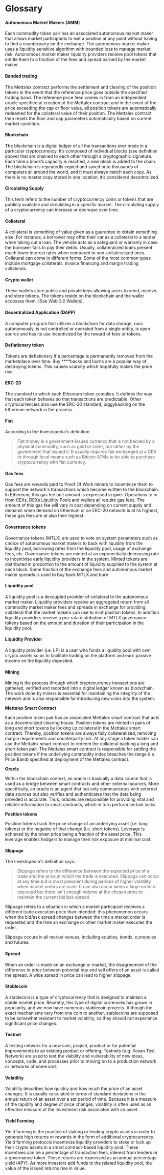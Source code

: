# Glossary

#### **Autonomous Market Makers \(AMM\)**

Each commodity token pair has an associated autonomous market maker that allows market participants to exit a position at any point without having to find a counterparty on the exchange. The autonomous market maker uses a liquidity sensitive algorithm with bounded loss to manage market risk. Autonomous market maker liquidity providers receive pool tokens that entitle them to a fraction of the fees and spread earned by the market maker.



#### **Banded trading**

The Mettalex contract performs the settlement and clearing of the position tokens in the event that the reference price goes outside the specified trading band. The reference price feed comes in from an independent oracle specified at creation of the Mettalex contract and in the event of the price exceeding the cap or floor value, all position tokens are automatically redeemed for the collateral value of their position. The Mettalex contract then resets the floor and cap parameters automatically based on current market condition.



#### **Blockchain**

The blockchain is a digital ledger of all the transactions ever made in a particular cryptocurrency. It’s composed of individual blocks \(see definition above\) that are chained to each other through a cryptographic signature. Each time a block’s capacity is reached, a new block is added to the chain. The blockchain is repeatedly copied and saved onto thousands of computers all around the world, and it must always match each copy. As there is no master copy stored in one location, it’s considered decentralized.



#### **Circulating Supply**

This term refers to the number of cryptocurrency coins or tokens that are publicly available and circulating in a specific market. The circulating supply of a cryptocurrency can increase or decrease over time.



#### **Collateral**

A collateral is something of value given as a guarantee to obtain something else. For instance, a borrower may offer their car as a collateral to a lender when taking out a loan. The vehicle acts as a safeguard or warranty in case the borrower fails to pay their debts.  Usually, collateralized loans present much lower interest rates when compared to non-collateralized ones. Collateral can come in different forms. Some of the most common types include mortgage collaterals, invoice financing and margin trading collaterals.



#### **Crypto wallet**

These wallets store public and private keys allowing users to send, receive, and store tokens. The tokens reside on the blockchain and the wallet accesses them. \(See Web 3.0 Wallets\).



#### **Decentralized Application \(DAPP\)**

A computer program that utilizes a blockchain for data storage, runs autonomously, is not controlled or operated from a single entity, is open source and has its use incentivized by the reward of fees or tokens.



#### **Deflationary token**

Tokens are deflationary if a percentage is permanently removed from the marketplace over time. Buy ****backs and burns are a popular way of destroying tokens. This causes scarcity which hopefully makes the price rise.



#### **ERC-20** 

The standard to which each Ethereum token complies. It defines the way that each token behaves so that transactions are predictable. Other cryptocurrencies also use the ERC-20 standard, piggybacking on the Ethereum network in the process.



#### Fiat

According to the Investopedia's definition:

> Fiat money is a government-issued currency that is not backed by a physical commodity, such as gold or silver, but rather by the government that issued it. It usually requires fiat exchanged at a CEX or through local means such as Bitcoin ATMs to be able to purchase cryptocurrency with fiat currency.



#### Gas fees

Gas fees are rewards paid to Proof Of Work miners to incentivize them to support the network's transactions which become written to the blockchain. In Ethereum, this gas fee unit amount is expressed in gwei. Operations to or from CEXs, DEXs Liquidity Pools and wallets all require gas fees. The amount of this gas fee will vary in cost depending on current supply and demand: when demand on Ethereum or an ERC-20 network is at its highest, these gas fees are at also their highest.



#### **Governance tokens** 

Governance tokens \(MTLX\) are used to vote on system parameters such as choice of autonomous market makers to back with liquidity from the liquidity pool, borrowing rates from the liquidity pool, usage of exchange fees, etc. Governance tokens are minted at an exponentially decreasing rate to incentivise early liquidity providers in the system. Minted tokens are distributed in proportion to the amount of liquidity supplied to the system at each block. Some fraction of the exchange fees and autonomous market maker spreads is used to buy back MTLX and burn.



#### **Liquidity pool** 

A liquidity pool is a decoupled provider of collateral to the autonomous market maker. Liquidity providers receive an aggregated return from all commodity market maker fees and spreads in exchange for providing collateral that the market makers can use to mint position tokens. In addition liquidity providers receive a pro-rata distribution of MTLX governance tokens based on the amount and duration of their participation in the liquidity pool.



#### **Liquidity Provider**

A liquidity provider \(i.e. LP\) is a user who funds a liquidity pool with own crypto assets so as  to facilitate trading on the platform and earn passive income on the liquidity deposited.



#### **Mining**

Mining is the process through which cryptocurrency transactions are gathered, verified and recorded into a digital ledger known as blockchain. The work done by miners is essential for maintaining the integrity of the network and is also responsible for introducing new coins into the system.



**Mettalex Smart Contract** 

Each position token pair has an associated Mettalex smart contract that acts as a decentralized clearing house. Position tokens are minted in pairs of long and short tokens by locking up collateral in the Mettalex smart contract. Thereby,  position tokens are always fully collateralized, removing margin requirements and counterparty risk. At any stage a token holder can use the Mettalex smart contract to redeem the collateral backing a long and short token pair. The Mettalex smart contract is responsible for settling the position tokens if the underlying commodity index breaches the range \(i.e. Price Band\) specified at deployment of the Mettalex contract. 



**Oracle**

Within the blockchain context, an oracle is basically a data source that is used as a bridge between smart contracts and other external sources. More specifically, an oracle is an agent that not only communicates with external data sources but also verifies and authenticates that the data being provided is accurate. Thus, oracles are responsible for providing vital and reliable information to smart contracts, which in turn perform certain tasks.



**Position tokens**

Position tokens track the price change of an underlying asset \(i.e. long tokens\) or the negative of that change \(i.e. short tokens\). Leverage is achieved by the token price being a fraction of the asset price. This leverage enables hedgers to manage their risk exposure at minimal cost.



#### Slippage

The Investopedia's definition says:

> Slippage refers to the difference between the expected price of a trade and the price at which the trade is executed. Slippage can occur at any time but is most prevalent during periods of higher volatility when market orders are used. It can also occur when a large order is executed but there isn't enough volume at the chosen price to maintain the current bid/ask spread.

Slippage refers to a situation in which a market participant receives a different trade execution price than intended: this phenomenon occurs when the bid/ask spread changes between the time a market order is requested and the time an exchange or other market maker executes the order. 

Slippage occurs in all market venues, including equities, bonds, currencies and futures. 



#### Spread

When an order is made on an exchange or market, the disagreement of the difference in price between potential buy and sell offers of an asset is called the spread. A wide spread in price can lead to higher slippage.



#### **Stablecoin**

A stablecoin is a type of cryptocurrency that is designed to maintain a stable market price. Recently, this type of digital currencies has grown in popularity, and we now have numerous stablecoin projects. Although the exact mechanisms vary from one coin to another, stablecoins are supposed to be somewhat resistant to market volatility, so they should not experience significant price changes.



#### Testnet

A testing network for a new coin, project, product or for potential improvements to an existing product or offering. Testnets \(e.g. Kovan Test Network\) are used to test the viability and vulnerability of new ideas, concepts, code, and processes prior to moving on to a production network or networks of some sort.



#### **Volatility**

Volatility describes how quickly and how much the price of an asset changes. It is usually calculated in terms of standard deviations in the annual return of an asset over a set period of time. Because it is a measure of the rapidity and degree of price changes, volatility is often used as an effective measure of the investment risk associated with an asset.



#### **Yield Farming**

Yield farming is the practice of staking or lending crypto assets in order to generate high returns or rewards in the form of additional cryptocurrency. Yield farming protocols incentivize liquidity providers to stake or lock up their crypto assets in a smart contract-based liquidity pool. These incentives can be a percentage of transaction fees, interest from lenders or a governance token. These returns are expressed as an annual percentage yield \(APY\). As more investors add funds to the related liquidity pool, the value of the issued returns rise in value. 

